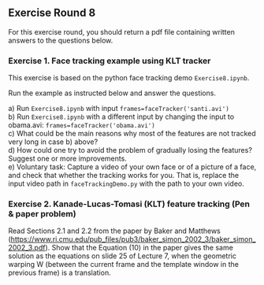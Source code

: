 ## Exercise Round 8

For this exercise round, you should return a pdf file containing written answers to the questions below. 

### Exercise 1. Face tracking example using KLT tracker
This exercise is based on the python face tracking demo ```Exercise8.ipynb```. 

Run the example as instructed below and answer the questions.

a) Run ```Exercise8.ipynb``` with input ```frames=faceTracker('santi.avi')```<br> 
b) Run ```Exercise8.ipynb``` with a different input by changing the input to obama.avi: ```frames=faceTracker('obama.avi')```<br>
c) What could be the main reasons why most of the features are not tracked very long in case b) above?<br>
d) How could one try to avoid the problem of gradually losing the features? Suggest one or more improvements.<br>
e) Voluntary task: Capture a video of your own face or of a picture of a face, and check that whether the tracking works for you. That is, replace the input video path in ```faceTrackingDemo.py``` with the path to your own video. 

### Exercise  2. Kanade-Lucas-Tomasi  (KLT)  feature  tracking  (Pen  &  paper  problem)
Read Sections 2.1 and 2.2 from the paper by Baker and Matthews (https://www.ri.cmu.edu/pub_files/pub3/baker_simon_2002_3/baker_simon_2002_3.pdf). Show that the Equation (10) in the paper gives the same solution as the equations on slide 25 of Lecture 7, when the geometric warping W 
(between the current frame and the template window in the previous frame) is a translation.
